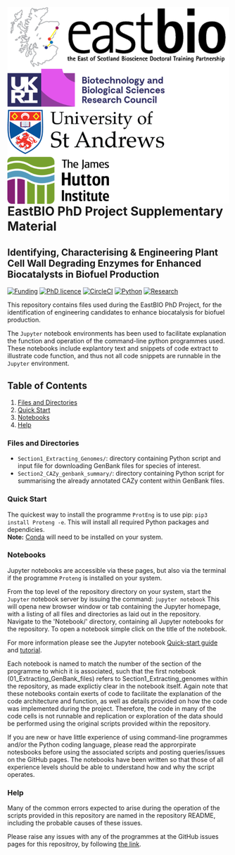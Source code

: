 <img src="Notebooks/PhDRepoCover.png" style="float: right;">

# EastBIO PhD Project Supplementary Material

## Identifying, Characterising & Engineering Plant Cell Wall Degrading Enzymes for Enhanced Biocatalysts in Biofuel Production


[![Funding](https://img.shields.io/badge/Funding-EASTBio-blue)](http://www.eastscotbiodtp.ac.uk/)
[![PhD licence](https://img.shields.io/badge/Licence-MIT-green)](https://opensource.org/licenses/MIT)
[![CircleCI](https://img.shields.io/badge/CircleCI-Passing-brightgreen)](https://circleci.com/product/)
[![Python](https://img.shields.io/badge/Python-3.7.---orange)](https://www.python.org/about/)
[![Research](https://img.shields.io/badge/Bioinformatics-Protein%20Engineering-ff69b4)](http://www.eastscotbiodtp.ac.uk/eastbio-student-cohort-2019)

This repository contains files used during the EastBIO PhD Project, for the identification of engineering candidates to enhance biocatalysis for biofuel production.

The `Jupyter` notebook environments has been used to facilitate explanation the function and operation of the command-line python programmes used. These notebooks include explantory text and snippets of code extract to illustrate code function, and thus not all code snippets are runnable in the `Jupyter` environment.

## Table of Contents

1. [Files and Directories](#Files_and_Directories)
2. [Quick Start](#Quick_Start)
3. [Notebooks](#Notebooks)
4. [Help](#Help)

### Files and Directories

- `Section1_Extracting_Genomes/`: directory containing Python script and input file for downloading GenBank files for species of interest.
- `Section2_CAZy_genbank_summary/`: directory containing Python script for summarising the already annotated CAZy content within GenBank files.

### Quick Start

The quickest way to install the programme `ProtEng` is to use pip: `pip3 install Proteng -e`. This will install all required Python packages and dependicies.\
**Note:** [Conda](https://docs.conda.io/en/latest/) will need to be installed on your system.

### Notebooks

Jupyter notebooks are accessible via these pages, but also via the terminal if the programme `Proteng` is installed on your system.

From the top level of the repository directory on your system, start the `Jupyter` notebook server by issuing the command:
`jupyter notebook`
This will opena new browser window or tab containing the Jupyter homepage, with a listing of all files and directories as laid out in the repository.\
Navigate to the 'Notebook/' directory, containing all Jupyter notebooks for the repository. To open a notebook simple click on the title of the notebook.

For more information please see the Jupyter notebook [Quick-start guide](https://jupyter-notebook-beginner-guide.readthedocs.io/en/latest/?fbclid=IwAR1yIwkYCDjcw5FJZ7CfKES3l72HubqGYGcFrVrUKwWZoYh4NHy3VVu0AgQ) and [tutorial](https://www.tutorialspoint.com/jupyter/jupyter_quick_guide.htm).

Each notebook is named to match the number of the section of the programme to which it is associated, such that the first notebook (01_Extracting_GenBank_files) refers to Section1_Extracting_genomes within the repository, as made explictiy clear in the notebook itself.
Again note that these notebooks contain exerts of code to facilitate the explanation of the code architecture and function, as well as details provided on how the code was implemented during the project. Therefore, the code in many of the code cells is not runnable and replication or exploration of the data should be performed using the original scripts provided within the repository.

If you are new or have little experience of using command-line programmes and/or the Python coding language, please read the approrpirate notesbooks before using the associated scripts and posting queries/issues on the GitHub pages. The notebooks have been written so that those of all experience levels should be able to understand how and why the script operates.

### Help

Many of the common errors expected to arise during the operation of the scripts provided in this repository are named in the repository README, including the probable causes of these issues.

Please raise any issues with any of the programmes at the GitHub issues pages for this repositroy, by following [the link](https://github.com/HobnobMancer/PhD_Project_Scripts/issues).
